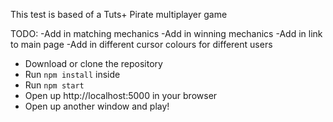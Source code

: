 This test is based of a Tuts+ Pirate multiplayer game

TODO:
-Add in matching mechanics
-Add in winning mechanics
-Add in link to main page
-Add in different cursor colours for different users


* Download or clone the repository 
* Run `npm install` inside
* Run `npm start` 
* Open up http://localhost:5000 in your browser
* Open up another window and play!
